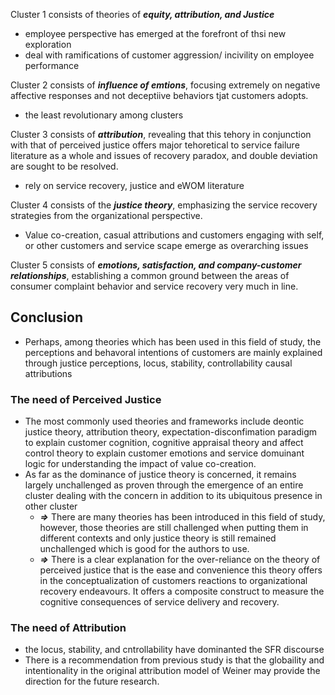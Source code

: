 Cluster 1 consists of theories of ___equity, attribution, and Justice___
* employee perspective has emerged at the forefront of thsi new exploration
* deal with ramifications of customer aggression/ incivility on employee performance

Cluster 2 consists of ___influence of emtions___, focusing extremely on negative affective responses and not deceptiive behaviors tjat customers adopts.
* the least revolutionary among clusters 

Cluster 3 consists of ___attribution___, revealing that this tehory in conjunction with that of perceived justice offers major tehoretical to service failure literature as a whole and issues of recovery paradox, and  double deviation are sought to be resolved. 
* rely on service recovery, justice and eWOM literature 

Cluster 4 consists of the ___justice theory___, emphasizing the service recovery strategies from the organizational perspective.
* Value co-creation, casual attributions and customers engaging with self, or other customers and service scape emerge as overarching issues 

Cluster 5 consists of ___emotions, satisfaction, and company-customer relationships___, establishing a common ground between the areas of consumer complaint behavior and service recovery very much in line. 

## Conclusion 
* Perhaps, among theories which has been used in this field of study, the perceptions and behavoral intentions of customers are mainly explained through justice perceptions, locus, stability, controllability causal attributions
### The need of Perceived Justice
* The most commonly used theories and frameworks include deontic justice theory, attribution theory, expectation-disconfimation paradigm to explain customer cognition, cognitive appraisal theory and affect control theory to explain customer emotions and service domuinant logic for understanding the impact of value co-creation.
* As far as the dominance of justice theory is concerned, it remains largely unchallenged as proven through the emergence of an entire cluster dealing with the concern in addition to its ubiquitous presence in other cluster
  * ___=>___ There are many theories has been introduced in this field of study, however, those theories are still challenged when putting them in different contexts and only justice theory is still remained unchallenged which is good for the authors to use.
  * ___=>___ There is a clear explanation for the over-reliance on the theory of perceived justice that is the ease and convenience this theory offers in the conceptualization of customers reactions to organizational recovery endeavours. It offers a composite construct to measure the cognitive consequences of service delivery and recovery.

### The need of Attribution 
* the locus, stability, and cntrollability have dominanted the SFR discourse
* There is a recommendation from previous study is that the globaility and intentionality in the original attribution model of Weiner may provide the direction for the future research.
